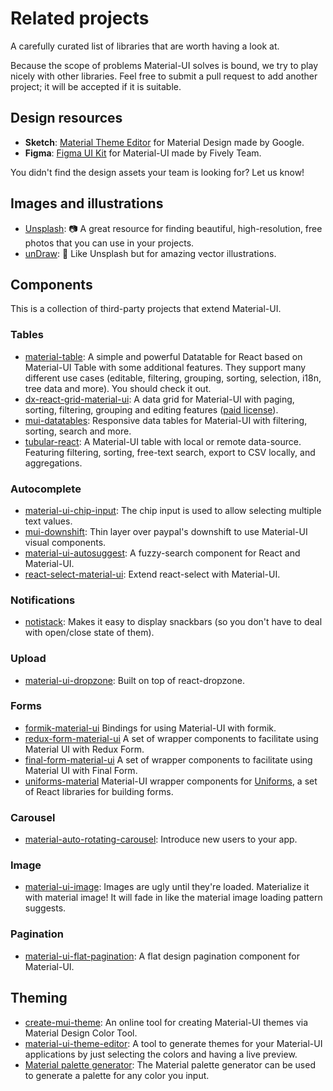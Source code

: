 # Related projects

<p class="description">A carefully curated list of libraries that are worth having a look at.</p>

Because the scope of problems Material-UI solves is bound, we try to play nicely with
other libraries.
Feel free to submit a pull request to add another project; it will be accepted if it is suitable.

## Design resources

- **Sketch**: [Material Theme Editor](https://material.io/resources/theme-editor/) for Material Design made by Google.
- **Figma**: [Figma UI Kit](https://material.5ly.co/) for Material-UI made by Fively Team.

You didn't find the design assets your team is looking for? Let us know!

## Images and illustrations

- [Unsplash](https://unsplash.com): 📷 A great resource for finding beautiful, high-resolution, free photos that you can use in your projects.
- [unDraw](https://undraw.co/): 📐 Like Unsplash but for amazing vector illustrations.

## Components

This is a collection of third-party projects that extend Material-UI.

### Tables

- [material-table](https://github.com/mbrn/material-table): A simple and powerful Datatable for React based on Material-UI Table with some additional features.
They support many different use cases (editable, filtering, grouping, sorting, selection, i18n, tree data and more). You should check it out.
- [dx-react-grid-material-ui](https://devexpress.github.io/devextreme-reactive/react/grid/): A data grid for Material-UI with paging, sorting, filtering, grouping and editing features ([paid license](https://js.devexpress.com/licensing/)).
- [mui-datatables](https://github.com/gregnb/mui-datatables): Responsive data tables for Material-UI with filtering, sorting, search and more.
- [tubular-react](https://github.com/unosquare/tubular-react): A Material-UI table with local or remote data-source. Featuring filtering, sorting, free-text search, export to CSV locally, and aggregations.

### Autocomplete

- [material-ui-chip-input](https://mui.wertarbyte.com/#material-ui-chip-input): The chip input is used to allow selecting multiple text values.
- [mui-downshift](https://github.com/techniq/mui-downshift): Thin layer over paypal's downshift to use Material-UI visual components.
- [material-ui-autosuggest](https://github.com/plan-three/material-ui-autosuggest): A fuzzy-search component for React and Material-UI.
- [react-select-material-ui](https://github.com/iulian-radu-at/react-select-material-ui): Extend react-select with Material-UI.

### Notifications

- [notistack](https://github.com/iamhosseindhv/notistack): Makes it easy to display snackbars (so you don't have to deal with open/close state of them).

### Upload

- [material-ui-dropzone](https://github.com/Yuvaleros/material-ui-dropzone): Built on top of react-dropzone.

### Forms

- [formik-material-ui](https://github.com/stackworx/formik-material-ui) Bindings for using Material-UI with formik.
- [redux-form-material-ui](https://github.com/erikras/redux-form-material-ui) A set of wrapper components to facilitate using Material UI with Redux Form.
- [final-form-material-ui](https://github.com/Deadly0/final-form-material-ui) A set of wrapper components to facilitate using Material UI with Final Form.
- [uniforms-material](https://github.com/vazco/uniforms/tree/master/packages/uniforms-material) Material-UI wrapper components for [Uniforms](https://uniforms.tools/), a set of React libraries for building forms.

### Carousel

- [material-auto-rotating-carousel](https://mui.wertarbyte.com/#material-auto-rotating-carousel): Introduce new users to your app.

### Image

- [material-ui-image](https://mui.wertarbyte.com/#material-ui-image): Images are ugly until they're loaded. Materialize it with material image! It will fade in like the material image loading pattern suggests.

### Pagination

- [material-ui-flat-pagination](https://github.com/szmslab/material-ui-flat-pagination): A flat design pagination component for Material-UI.

## Theming

- [create-mui-theme](https://react-theming.github.io/create-mui-theme/): An online tool for creating Material-UI themes via Material Design Color Tool.
- [material-ui-theme-editor](https://in-your-saas.github.io/material-ui-theme-editor/): A tool to generate themes for your Material-UI applications by just selecting the colors and having a live preview.
- [Material palette generator](https://material.io/inline-tools/color/): The Material palette generator can be used to generate a palette for any color you input.
